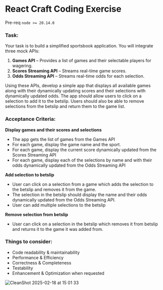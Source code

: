 # React Craft Coding Exercise

Pre-req `node >= 20.14.0`

### Task:

Your task is to build a simplified sportsbook application. You will integrate three mock APIs:
1. **Games API** – Provides a list of games and their selectable players for wagering.
2. **Scores Streaming API** – Streams real-time game scores.
3. **Odds Streaming API** – Streams real-time odds for each selection.
    
Using these APIs, develop a simple app that displays all available games along with their dynamically updating scores and their selections with dynamically updated odds. The app should allow users to click on a selection to add it to the betslip. Users should also be able to remove selections from the betslip and return them to the game list.

###  Acceptance Criteria:

**Display games and their scores and selections**
- The app gets the list of games from the Games API
- For each game, display the game name and the sport.
- For each game, display the current score dynamically updated from the Scores Streaming API
- For each game, display each of the selections by name and with their odds dynamically updated from the Odds Streaming API
    
**Add selection to betslip**
- User can click on a selection from a game which adds the selection to the betslip and removes it from the game.
- The selection in the betslip should display the name and their odds dynamically updated from the Odds Streaming API.
- User can add multiple selections to the betslip

**Remove selection from betslip**
- User can click on a selection in the betslip which removes it from betslip and returns it to the game it was added from.

###  Things to consider:

- Code readability & maintainability
- Performance & Efficiency
- Correctness & Completeness
- Testability
- Enhancement & Optimization when requested



![CleanShot 2025-02-18 at 15 01 33](https://github.com/user-attachments/assets/5b4418b2-fbcf-47a6-bae2-61e587e90169)
